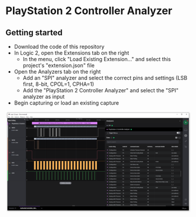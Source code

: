 # PlayStation 2 Controller Analyzer
  
## Getting started

- Download the code of this repository
- In Logic 2, open the Extensions tab on the right
  - In the menu, click "Load Existing Extension..." and select this project's "extension.json" file
- Open the Analyzers tab on the right
  - Add an "SPI" analyzer and select the correct pins and settings (LSB first, 8-bit, CPOL=1, CPHA=1)
  - Add the "PlayStation 2 Controller Analyzer" and select the "SPI" analyzer as input
- Begin capturing or load an existing capture

![Screenshot](https://github.com/kbhomes/ps2-controller-analyzer-saleae-logic/raw/main/docs/logic2-ps2-controller-analyzer.png)
